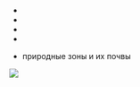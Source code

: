 



- 

- 

- 

- 

- природные зоны и их почвы


![](https://geographyofrussia.com/wp-content/uploads/2009/04/03.png)